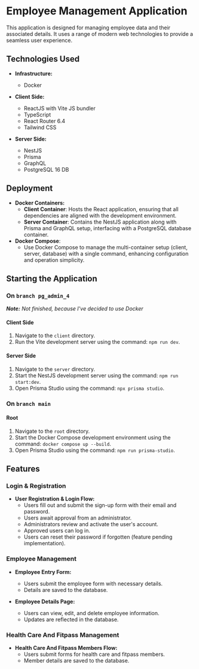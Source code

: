 # Employee Management Application

This application is designed for managing employee data and their associated details. It uses a range of modern web technologies to provide a seamless user experience.

## Technologies Used

- **Infrastructure:**

  - Docker

- **Client Side:**

  - ReactJS with Vite JS bundler
  - TypeScript
  - React Router 6.4
  - Tailwind CSS

- **Server Side:**
  - NestJS
  - Prisma
  - GraphQL
  - PostgreSQL 16 DB

## Deployment

- **Docker Containers:**
  - **Client Container**: Hosts the React application, ensuring that all dependencies are aligned with the development environment.
  - **Server Container**: Contains the NestJS application along with Prisma and GraphQL setup, interfacing with a PostgreSQL database container.
- **Docker Compose**:
  - Use Docker Compose to manage the multi-container setup (client, server, database) with a single command, enhancing configuration and operation simplicity.

## Starting the Application

### On `branch pg_admin_4`

_**Note:** Not finished, because I've decided to use Docker_

#### Client Side

1. Navigate to the `client` directory.
2. Run the Vite development server using the command: `npm run dev`.

#### Server Side

1. Navigate to the `server` directory.
2. Start the NestJS development server using the command: `npm run start:dev`.
3. Open Prisma Studio using the command: `npx prisma studio`.

### On `branch main`

#### Root

1. Navigate to the `root` directory.
2. Start the Docker Compose development environment using the command: `docker compose up --build`.
3. Open Prisma Studio using the command: `npm run prisma-studio`.

## Features

### Login & Registration

- **User Registration & Login Flow:**
  - Users fill out and submit the sign-up form with their email and password.
  - Users await approval from an administrator.
  - Administrators review and activate the user's account.
  - Approved users can log in.
  - Users can reset their password if forgotten (feature pending implementation).

### Employee Management

- **Employee Entry Form:**

  - Users submit the employee form with necessary details.
  - Details are saved to the database.

- **Employee Details Page:**
  - Users can view, edit, and delete employee information.
  - Updates are reflected in the database.

### Health Care And Fitpass Management

- **Health Care And Fitpass Members Flow:**
  - Users submit forms for health care and fitpass members.
  - Member details are saved to the database.
